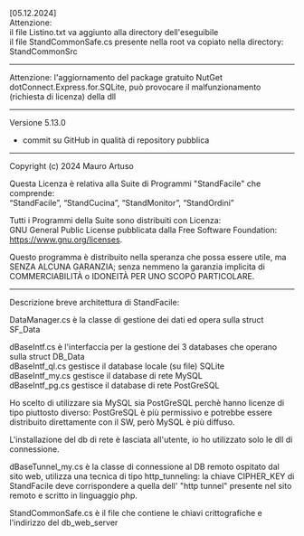 
[05.12.2024]<br>
Attenzione: <br>
il file Listino.txt va aggiunto alla directory dell'eseguibile<br>
il file StandCommonSafe.cs presente nella root va copiato nella directory: StandCommonSrc

---------------------------------------------------------------------------------

Attenzione: l'aggiornamento del package gratuito NutGet dotConnect.Express.for.SQLite,
può provocare il malfunzionamento (richiesta di licenza) della dll

---------------------------------------------------------------------------------

  Versione 5.13.0
- commit su GitHub in qualità di repository pubblica

---------------------------------------------------------------------------------

Copyright (c) 2024 Mauro Artuso

Questa Licenza è relativa alla Suite di Programmi "StandFacile" che comprende:<br>
“StandFacile”, “StandCucina”, “StandMonitor”, “StandOrdini”

Tutti i Programmi della Suite sono distribuiti con Licenza:<br>
GNU General Public License pubblicata dalla Free Software Foundation: https://www.gnu.org/licenses.

Questo programma è distribuito nella speranza che possa essere utile, ma SENZA ALCUNA GARANZIA; 
senza nemmeno la garanzia implicita di COMMERCIABILITÀ o IDONEITÀ PER UNO SCOPO PARTICOLARE.

---------------------------------------------------------------------------------

Descrizione breve architettura di StandFacile:

DataManager.cs è la classe di gestione dei dati ed opera sulla struct SF_Data

dBaseIntf.cs è l'interfaccia per la gestione dei 3 databases che operano sulla struct DB_Data<br>
dBaseIntf_ql.cs gestisce il database locale (su file) SQLite<br>
dBaseIntf_my.cs gestisce il database di rete MySQL<br>
dBaseIntf_pg.cs gestisce il database di rete PostGreSQL<br>

Ho scelto di utilizzare sia MySQL sia PostGreSQL perchè hanno licenze di tipo piuttosto diverso:
PostGreSQL è più permissivo e potrebbe essere distribuito direttamente con il SW, però MySQL è più diffuso.

L'installazione del db di rete è lasciata all'utente, io ho utilizzato solo le dll di connessione.

dBaseTunnel_my.cs è la classe di connessione al DB remoto ospitato dal sito web,
utilizza una tecnica di tipo http_tunneling: la chiave CIPHER_KEY di StandFacile deve corrispondere
a quella dell' "http tunnel" presente nel sito remoto e scritto in linguaggio php.

StandCommonSafe.cs è il file che contiene le chiavi crittografiche e l'indirizzo del db_web_server


